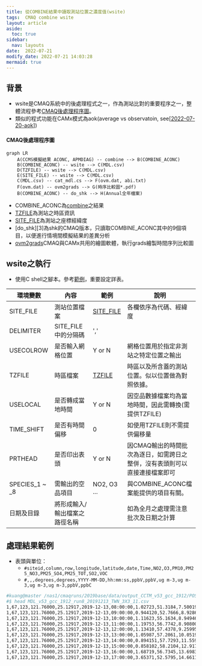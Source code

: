 ```yaml
---
title: 從COMBINE結果中讀取測站位置之濃度值(wsite)
tags:  CMAQ combine wsite
layout: article
aside:
  toc: true
sidebar:
  nav: layouts
date:  2022-07-21
modify_date: 2022-07-21 14:03:28
mermaid: true
---
```

## 背景

- wsite是CMAQ系統中的後處理程式之一，作為測站比對的重要程序之一，整體流程參考[CMAQ後處理程序圖][cmaq_pp]。
- 類似的程式功能在CAMx模式為aok(average vs observatoin, see[[2022-07-20-aok]])

#### CMAQ後處理程序圖

```mermaid
graph LR
    A(CCMS模擬結果 ACONC, APMDIAG) -- combine --> B(COMBINE_ACONC)
    B(COMBINE_ACONC) -- wsite --> C(MDL.csv)
    D(TZFILE) -- wsite --> C(MDL.csv)
    E(SITE_FILE) -- wsite --> C(MDL.csv)
    C(MDL.csv) -- cat_mdl.cs --> F(ovm.dat, abi.txt)
    F(ovm.dat) -- ovm2grads --> G(時序比較圖*.pdf)
    B(COMBINE_ACONC) -- do_shk --> H(Annual全年檔案)
```
- COMBINE_ACONC為[combine][0]之結果
- [TZFILE][1]為測站之時區資訊
- [SITE_FILE][2]為測站之座標經緯度
- [do_shk][3]為shk的CMAQ版本，只讀取COMBINE_ACONC其中的9個項目，以便進行情境間模擬結果的差異分析
- [ovm2grads][4]CMAQ與CAMx共用的繪圖軟體，執行grads繪製時間序列比較圖

## wsite之執行
- 使用C shell之腳本。參考[範例](https://github.com/sinotec2/Focus-on-Air-Quality/blob/main/GridModels/POST/run_wsiteMM_DM.csh)，重要設定詳表。

環境變數|內容|範例|說明
-|-|-|-
SITE_FILE|測站位置檔案|[SITE_FILE][2]|各欄依序為代碼、經緯度
DELIMITER|SITE_FILE中的分隔碼|','|
USECOLROW|是否輸入網格位置|Y or N|網格位置用於指定非測站之特定位置之輸出
TZFILE|時區檔案|[TZFILE][1]|時區以及所含蓋的測站位置。似以位置做為對照依據。
USELOCAL|是否轉成當地時間|Y or N|因空品數據檔案均為當地時間，因此需轉換(需提供TZFILE)
TIME_SHIFT|是否有時間偏移|0|如使用TZFILE則不需提供偏移量
PRTHEAD|是否印出表頭|Y or N|因CMAQ輸出的時間批次為逐日，如需跨日之整併，沒有表頭則可以直接連接檔案即可
SPECIES_1 \~ _8|需輸出的空品項目|NO2, O3 ...|與COMBINE_ACONC檔案能提供的項目有關。
日期及目錄|將形成輸入/輸出檔案之路徑名稱||如為全月之處理需注意批次及日期之計算

## 處理結果範例
- 表頭與單位：
  - `#siteid,column,row,longitude,latitude,date,Time,NO2,O3,PM10,PM25_NO3,PM25_SO4,PM25_TOT,SO2,VOC`
  - `#,,,degrees,degrees,YYYY-MM-DD,hh:mm:ss,ppbV,ppbV,ug m-3,ug m-3,ug m-3,ug m-3,ppbV,ppbC`

```bash
#kuang@master /nas1/cmaqruns/2019base/data/output_CCTM_v53_gcc_1912/POST
#$ head MDL_v53_gcc_1912_run8_20191213_TWN_3X3_11.csv
1,67,123,121.76000,25.12917,2019-12-13,08:00:00,1.02723,51.3184,7.50019,0.175134,1.56280,2.76559,0.555427,32.3832
1,67,123,121.76000,25.12917,2019-12-13,09:00:00,0.944120,52.7666,8.92861,0.228861,1.86836,3.33290,0.564609,37.7919
1,67,123,121.76000,25.12917,2019-12-13,10:00:00,1.11623,55.1634,8.94946,0.257773,1.92936,3.44453,0.607844,41.4572
1,67,123,121.76000,25.12917,2019-12-13,11:00:00,1.19753,56.7742,8.90800,0.286768,1.93465,3.47001,0.641612,43.4753
1,67,123,121.76000,25.12917,2019-12-13,12:00:00,1.13410,57.4378,9.25995,0.305955,2.08238,3.69498,0.637530,40.1752
1,67,123,121.76000,25.12917,2019-12-13,13:00:00,1.05987,57.2061,10.0519,0.325520,2.20966,3.92011,0.616549,35.6871
1,67,123,121.76000,25.12917,2019-12-13,14:00:00,0.894151,57.7293,11.5595,0.337469,2.51903,4.42539,0.515709,35.2418
1,67,123,121.76000,25.12917,2019-12-13,15:00:00,0.858102,58.2104,12.9172,0.335769,2.85085,4.94081,0.432728,34.8016
1,67,123,121.76000,25.12917,2019-12-13,16:00:00,1.68719,56.7345,13.6983,0.562962,2.85162,5.29834,0.598501,45.2929
1,67,123,121.76000,25.12917,2019-12-13,17:00:00,3.65371,52.5795,14.6611,0.946677,2.68778,5.71838,1.02006,62.0621
```

[cmaq_pp]: https://github.com/sinotec2/FAQ/blob/main/_posts/2022-07-21-wsite.md#cmaq後處理程序圖 "CMAQ後處理程序圖"
[0]: https://sinotec2.github.io/Focus-on-Air-Quality/GridModels/POST/run_combMM_R_DM/ "CMAQ綜合空品項目之計算(combine)"
[1]: https://github.com/sinotec2/Focus-on-Air-Quality/blob/main/GridModels/POST/tz.csv "測站時區清單檔案"
[2]: https://github.com/sinotec2/Focus-on-Air-Quality/blob/main/GridModels/POST/sites.txt "測站編號(代碼)及座標"
[//begin]: # "Autogenerated link references for markdown compatibility"
[2022-07-20-aok]: https://sinotec2.github.io/FAQ/2022/07/20/aok.html "CAMx模擬結果之比對(aok)"
[//end]: # "Autogenerated link references"
[4]: <> ""
